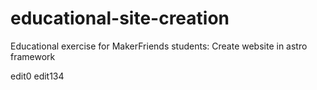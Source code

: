 # educational-site-creation
Educational exercise for MakerFriends students: Create website in astro framework

edit0
edit134
